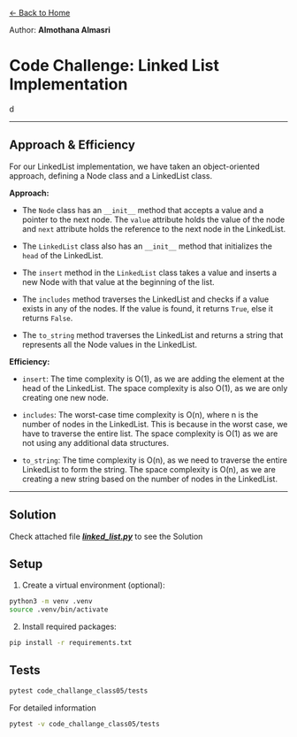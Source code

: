[&leftarrow; Back to Home](../README.md)

Author: **Almothana Almasri**

# Code Challenge: Linked List Implementation

d

---

## **Approach & Efficiency**

For our LinkedList implementation, we have taken an object-oriented approach, defining a Node class and a LinkedList class.

**Approach:**

- The `Node` class has an `__init__` method that accepts a value and a pointer to the next node. The `value` attribute holds the value of the node and `next` attribute holds the reference to the next node in the LinkedList.

- The `LinkedList` class also has an `__init__` method that initializes the `head` of the LinkedList.

- The `insert` method in the `LinkedList` class takes a value and inserts a new Node with that value at the beginning of the list.

- The `includes` method traverses the LinkedList and checks if a value exists in any of the nodes. If the value is found, it returns `True`, else it returns `False`.

- The `to_string` method traverses the LinkedList and returns a string that represents all the Node values in the LinkedList.

**Efficiency:**

- `insert`: The time complexity is O(1), as we are adding the element at the head of the LinkedList. The space complexity is also O(1), as we are only creating one new node.

- `includes`: The worst-case time complexity is O(n), where n is the number of nodes in the LinkedList. This is because in the worst case, we have to traverse the entire list. The space complexity is O(1) as we are not using any additional data structures.

- `to_string`: The time complexity is O(n), as we need to traverse the entire LinkedList to form the string. The space complexity is O(n), as we are creating a new string based on the number of nodes in the LinkedList.

---

## **Solution**

Check attached file ***[linked_list.py](linked_list/linked_list.py)*** to see the Solution

## Setup

1. Create a virtual environment (optional):

```bash
python3 -m venv .venv
source .venv/bin/activate
```

2. Install required packages:

```bash
pip install -r requirements.txt
```

## Tests

```bash
pytest code_challange_class05/tests
```
For detailed information

```bash
pytest -v code_challange_class05/tests
```